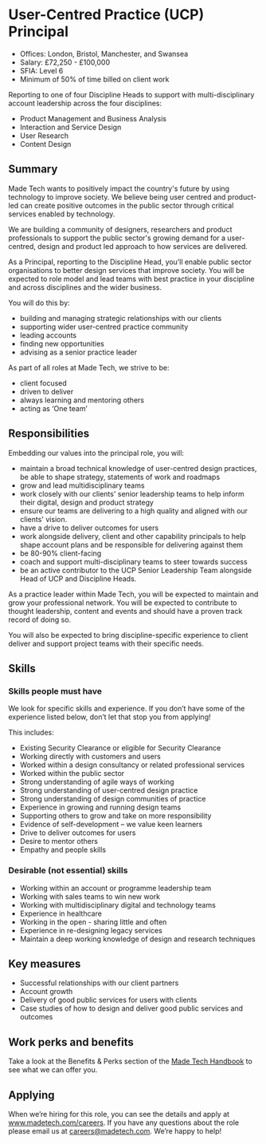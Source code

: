 # User-Centred Practice (UCP) Principal

- Offices: London, Bristol, Manchester, and Swansea
- Salary: £72,250 - £100,000
- SFIA: Level 6
- Minimum of 50% of time billed on client work

Reporting to one of four Discipline Heads to support with multi-disciplinary account leadership across the four disciplines: 
* Product Management and Business Analysis
* Interaction and Service Design
* User Research
* Content Design

## Summary

Made Tech wants to positively impact the country's future by using technology to improve society. We believe being user centred and product-led can create positive outcomes in the public sector through critical services enabled by technology. 

We are building a community of designers, researchers and product professionals to support the public sector's growing demand for a user-centred, design and product led approach to how services are delivered.

As a Principal, reporting to the Discipline Head, you’ll enable public sector organisations to better design services that improve society. You will be expected to role model and lead teams with best practice in your discipline and across disciplines and the wider business.

You will do this by: 
* building and managing strategic relationships with our clients 
* supporting wider user-centred practice community 
* leading accounts
* finding new opportunities 
* advising as a senior practice leader


As part of all roles at Made Tech, we strive to be:
* client focused
* driven to deliver
* always learning and mentoring others
* acting as ‘One team’ 

## Responsibilities 

Embedding our values into the principal role, you will:
* maintain a broad technical knowledge of user-centred design practices, be able to shape strategy, statements of work and roadmaps
* grow and lead multidisciplinary teams
* work closely with our clients' senior leadership teams to help inform their digital, design and product strategy
* ensure our teams are delivering to a high quality and aligned with our clients' vision.
* have a drive to deliver outcomes for users
* work alongside delivery, client and other capability principals to help shape account plans and be responsible for delivering against them
* be 80-90% client-facing
* coach and support multi-disciplinary teams to steer towards success
* be an active contributor to the UCP Senior Leadership Team alongside Head of UCP and Discipline Heads. 

As a practice leader within Made Tech, you will be expected to maintain and grow your professional network. You will be expected to contribute to thought leadership, content and events and should have a proven track record of doing so.

You will also be expected to bring discipline-specific experience to client deliver and support project teams with their specific needs. 


## Skills

### Skills people must have

We look for specific skills and experience. If you don’t have some of the experience listed below, don’t let that stop you from applying! 

This includes:
* Existing Security Clearance or eligible for Security Clearance
* Working directly with customers and users
* Worked within a design consultancy or related professional services
* Worked within the public sector
* Strong understanding of agile ways of working
* Strong understanding of user-centred design practice
* Strong understanding of design communities of practice
* Experience in growing and running design teams
* Supporting others to grow and take on more responsibility
* Evidence of self-development – we value keen learners
* Drive to deliver outcomes for users
* Desire to mentor others
* Empathy and people skills


### Desirable (not essential) skills

* Working within an account or programme leadership team
* Working with sales teams to win new work
* Working with multidisciplinary digital and technology teams
* Experience in healthcare
* Working in the open - sharing little and often
* Experience in re-designing legacy services
* Maintain a deep working knowledge of design and research techniques


## Key measures

* Successful relationships with our client partners
* Account growth
* Delivery of good public services for users with clients
* Case studies of how to design and deliver good public services and outcomes

## Work perks and benefits

Take a look at the Benefits & Perks section of the [Made Tech Handbook](https://github.com/madetech/handbook) to see what we can offer you. 

##  Applying
When we’re hiring for this role, you can see the details and apply at www.madetech.com/careers. If you have any questions about the role please email us at careers@madetech.com. We’re happy to help!

